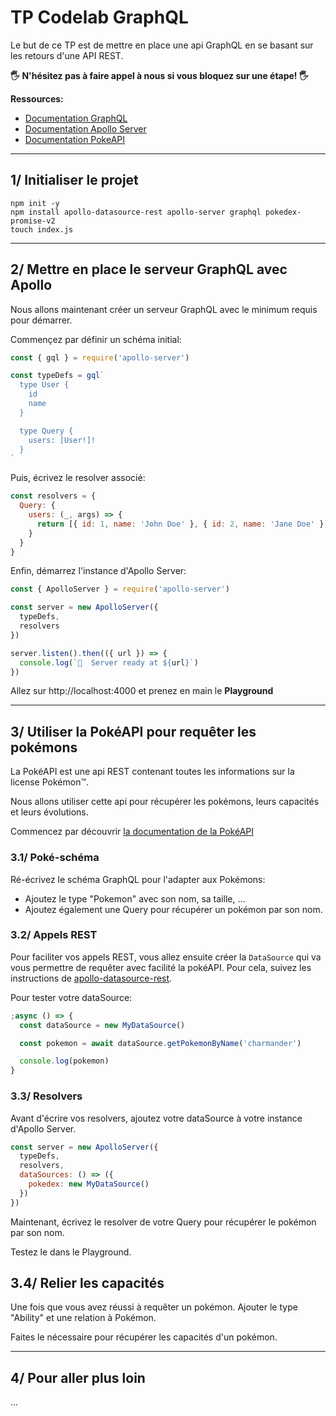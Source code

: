 # TP Codelab GraphQL

Le but de ce TP est de mettre en place une api GraphQL en se basant sur les retours d'une API REST.

**🖐 N'hésitez pas à faire appel à nous si vous bloquez sur une étape! 🖐**

**Ressources:**

- [Documentation GraphQL](https://graphql.org/learn/)
- [Documentation Apollo Server](https://www.apollographql.com/docs/apollo-server/)
- [Documentation PokeAPI](https://pokeapi.co/)

---

## 1/ Initialiser le projet

```
npm init -y
npm install apollo-datasource-rest apollo-server graphql pokedex-promise-v2
touch index.js
```

---

## 2/ Mettre en place le serveur GraphQL avec Apollo

Nous allons maintenant créer un serveur GraphQL avec le minimum requis pour démarrer.

Commençez par définir un schéma initial:

```js
const { gql } = require('apollo-server')

const typeDefs = gql`
  type User {
    id
    name
  }

  type Query {
    users: [User!]!
  }
`
```

Puis, écrivez le resolver associé:

```js
const resolvers = {
  Query: {
    users: (_, args) => {
      return [{ id: 1, name: 'John Doe' }, { id: 2, name: 'Jane Doe' }]
    }
  }
}
```

Enfin, démarrez l'instance d'Apollo Server:

```js
const { ApolloServer } = require('apollo-server')

const server = new ApolloServer({
  typeDefs,
  resolvers
})

server.listen().then(({ url }) => {
  console.log(`🚀  Server ready at ${url}`)
})
```

Allez sur http://localhost:4000 et prenez en main le **Playground**

---

## 3/ Utiliser la PokéAPI pour requêter les pokémons

La PokéAPI est une api REST contenant toutes les informations sur la license Pokémon™.

Nous allons utiliser cette api pour récupérer les pokémons, leurs capacités et leurs évolutions.

Commencez par découvrir [la documentation de la PokéAPI](https://pokeapi.co/)

### 3.1/ Poké-schéma

Ré-écrivez le schéma GraphQL pour l'adapter aux Pokémons:

- Ajoutez le type "Pokemon" avec son nom, sa taille, ...
- Ajoutez également une Query pour récupérer un pokémon par son nom.

### 3.2/ Appels REST

Pour faciliter vos appels REST, vous allez ensuite créer la `DataSource` qui va vous permettre de requêter avec facilité la pokéAPI. Pour cela, suivez les instructions de [apollo-datasource-rest](https://www.apollographql.com/docs/apollo-server/features/data-sources.html).

Pour tester votre dataSource:

```js
;async () => {
  const dataSource = new MyDataSource()

  const pokemon = await dataSource.getPokemonByName('charmander')

  console.log(pokemon)
}
```

### 3.3/ Resolvers

Avant d'écrire vos resolvers, ajoutez votre dataSource à votre instance d'Apollo Server.

```js
const server = new ApolloServer({
  typeDefs,
  resolvers,
  dataSources: () => ({
    pokedex: new MyDataSource()
  })
})
```

Maintenant, écrivez le resolver de votre Query pour récupérer le pokémon par son nom.

Testez le dans le Playground.

## 3.4/ Relier les capacités

Une fois que vous avez réussi à requêter un pokémon. Ajouter le type "Ability" et une relation à Pokémon.

Faites le nécessaire pour récupérer les capacités d'un pokémon.

---

## 4/ Pour aller plus loin

...
